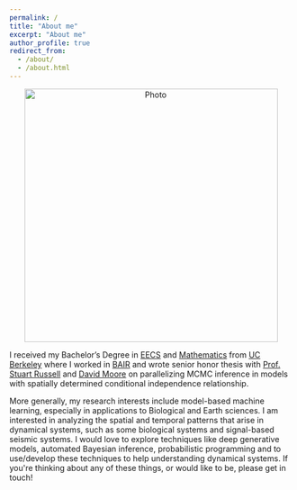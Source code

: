 ```yaml
---
permalink: /
title: "About me"
excerpt: "About me"
author_profile: true
redirect_from: 
  - /about/
  - /about.html
---
```


<p align="center">
  <img src="https://kadysongbb.github.io/files/junsong.jpg?raw=true" alt="Photo" style="width: 450px;"/> 
</p>


I received my Bachelor’s Degree in [EECS](https://eecs.berkeley.edu/) and [Mathematics](https://math.berkeley.edu/) from [UC Berkeley](https://www.berkeley.edu/) where I worked in [BAIR](http://bair.berkeley.edu/) and wrote senior honor thesis with [Prof. Stuart Russell](http://people.eecs.berkeley.edu/~russell/) and [David Moore](https://davmre.github.io/) on parallelizing MCMC inference in models with spatially determined conditional independence relationship. 

More generally, my research interests include model-based machine learning, especially in applications to Biological and Earth sciences. I am interested in analyzing the spatial and temporal patterns that arise in dynamical systems, such as some biological systems and signal-based seismic systems. I would love to explore techniques like deep generative models, automated Bayesian inference, probabilistic programming and to use/develop these techniques to help understanding dynamical systems. If you're thinking about any of these things, or would like to be, please get in touch! 
